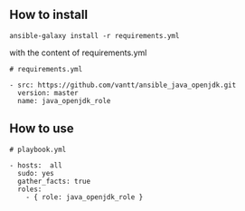 How to install
--------------

    ansible-galaxy install -r requirements.yml

with the content of requirements.yml
    
    
    # requirements.yml
    
    - src: https://github.com/vantt/ansible_java_openjdk.git
      version: master
      name: java_openjdk_role

How to use
----------

    # playbook.yml
    
    - hosts:  all 
      sudo: yes
      gather_facts: true
      roles:
        - { role: java_openjdk_role }
